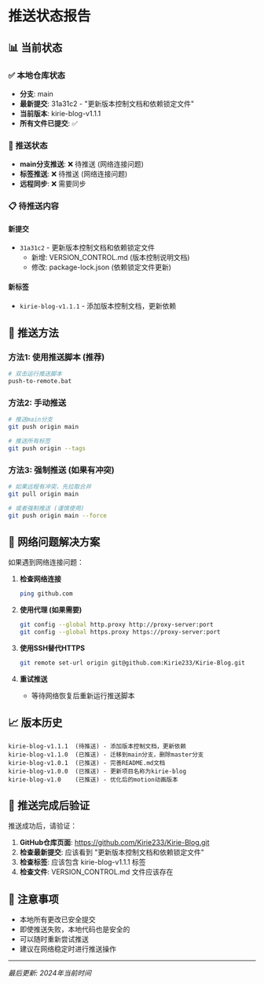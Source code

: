 # 推送状态报告

## 📊 当前状态

### ✅ 本地仓库状态
- **分支**: main
- **最新提交**: 31a31c2 - "更新版本控制文档和依赖锁定文件"
- **当前版本**: kirie-blog-v1.1.1
- **所有文件已提交**: ✅

### 🔄 推送状态
- **main分支推送**: ❌ 待推送 (网络连接问题)
- **标签推送**: ❌ 待推送 (网络连接问题)
- **远程同步**: ❌ 需要同步

### 📋 待推送内容

#### 新提交
- `31a31c2` - 更新版本控制文档和依赖锁定文件
  - 新增: VERSION_CONTROL.md (版本控制说明文档)
  - 修改: package-lock.json (依赖锁定文件更新)

#### 新标签
- `kirie-blog-v1.1.1` - 添加版本控制文档，更新依赖

## 🚀 推送方法

### 方法1: 使用推送脚本 (推荐)
```bash
# 双击运行推送脚本
push-to-remote.bat
```

### 方法2: 手动推送
```bash
# 推送main分支
git push origin main

# 推送所有标签
git push origin --tags
```

### 方法3: 强制推送 (如果有冲突)
```bash
# 如果远程有冲突，先拉取合并
git pull origin main

# 或者强制推送 (谨慎使用)
git push origin main --force
```

## 🔧 网络问题解决方案

如果遇到网络连接问题：

1. **检查网络连接**
   ```bash
   ping github.com
   ```

2. **使用代理 (如果需要)**
   ```bash
   git config --global http.proxy http://proxy-server:port
   git config --global https.proxy https://proxy-server:port
   ```

3. **使用SSH替代HTTPS**
   ```bash
   git remote set-url origin git@github.com:Kirie233/Kirie-Blog.git
   ```

4. **重试推送**
   - 等待网络恢复后重新运行推送脚本

## 📈 版本历史

```
kirie-blog-v1.1.1  (待推送) - 添加版本控制文档，更新依赖
kirie-blog-v1.1.0  (已推送) - 迁移到main分支，删除master分支  
kirie-blog-v1.0.1  (已推送) - 完善README.md文档
kirie-blog-v1.0.0  (已推送) - 更新项目名称为kirie-blog
kirie-blog-v1.0    (已推送) - 优化后的motion动画版本
```

## 🎯 推送完成后验证

推送成功后，请验证：

1. **GitHub仓库页面**: https://github.com/Kirie233/Kirie-Blog.git
2. **检查最新提交**: 应该看到 "更新版本控制文档和依赖锁定文件"
3. **检查标签**: 应该包含 kirie-blog-v1.1.1 标签
4. **检查文件**: VERSION_CONTROL.md 文件应该存在

## 📝 注意事项

- 本地所有更改已安全提交
- 即使推送失败，本地代码也是安全的
- 可以随时重新尝试推送
- 建议在网络稳定时进行推送操作

---
*最后更新: 2024年当前时间*
